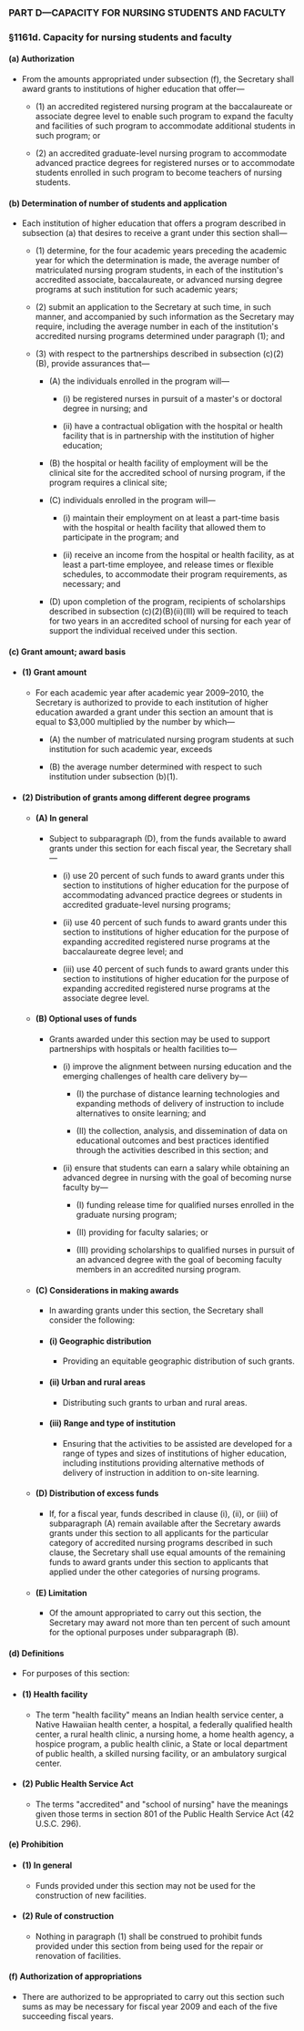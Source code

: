 ### PART D—CAPACITY FOR NURSING STUDENTS AND FACULTY

### §1161d. Capacity for nursing students and faculty
#### (a) Authorization
* From the amounts appropriated under subsection (f), the Secretary shall award grants to institutions of higher education that offer—

  * (1) an accredited registered nursing program at the baccalaureate or associate degree level to enable such program to expand the faculty and facilities of such program to accommodate additional students in such program; or

  * (2) an accredited graduate-level nursing program to accommodate advanced practice degrees for registered nurses or to accommodate students enrolled in such program to become teachers of nursing students.

#### (b) Determination of number of students and application
* Each institution of higher education that offers a program described in subsection (a) that desires to receive a grant under this section shall—

  * (1) determine, for the four academic years preceding the academic year for which the determination is made, the average number of matriculated nursing program students, in each of the institution's accredited associate, baccalaureate, or advanced nursing degree programs at such institution for such academic years;

  * (2) submit an application to the Secretary at such time, in such manner, and accompanied by such information as the Secretary may require, including the average number in each of the institution's accredited nursing programs determined under paragraph (1); and

  * (3) with respect to the partnerships described in subsection (c)(2)(B), provide assurances that—

    * (A) the individuals enrolled in the program will—

      * (i) be registered nurses in pursuit of a master's or doctoral degree in nursing; and

      * (ii) have a contractual obligation with the hospital or health facility that is in partnership with the institution of higher education;


    * (B) the hospital or health facility of employment will be the clinical site for the accredited school of nursing program, if the program requires a clinical site;

    * (C) individuals enrolled in the program will—

      * (i) maintain their employment on at least a part-time basis with the hospital or health facility that allowed them to participate in the program; and

      * (ii) receive an income from the hospital or health facility, as at least a part-time employee, and release times or flexible schedules, to accommodate their program requirements, as necessary; and


    * (D) upon completion of the program, recipients of scholarships described in subsection (c)(2)(B)(ii)(III) will be required to teach for two years in an accredited school of nursing for each year of support the individual received under this section.

#### (c) Grant amount; award basis
* #### (1) Grant amount
  * For each academic year after academic year 2009–2010, the Secretary is authorized to provide to each institution of higher education awarded a grant under this section an amount that is equal to $3,000 multiplied by the number by which—

    * (A) the number of matriculated nursing program students at such institution for such academic year, exceeds

    * (B) the average number determined with respect to such institution under subsection (b)(1).

* #### (2) Distribution of grants among different degree programs
  * #### (A) In general
    * Subject to subparagraph (D), from the funds available to award grants under this section for each fiscal year, the Secretary shall—

      * (i) use 20 percent of such funds to award grants under this section to institutions of higher education for the purpose of accommodating advanced practice degrees or students in accredited graduate-level nursing programs;

      * (ii) use 40 percent of such funds to award grants under this section to institutions of higher education for the purpose of expanding accredited registered nurse programs at the baccalaureate degree level; and

      * (iii) use 40 percent of such funds to award grants under this section to institutions of higher education for the purpose of expanding accredited registered nurse programs at the associate degree level.

  * #### (B) Optional uses of funds
    * Grants awarded under this section may be used to support partnerships with hospitals or health facilities to—

      * (i) improve the alignment between nursing education and the emerging challenges of health care delivery by—

        * (I) the purchase of distance learning technologies and expanding methods of delivery of instruction to include alternatives to onsite learning; and

        * (II) the collection, analysis, and dissemination of data on educational outcomes and best practices identified through the activities described in this section; and


      * (ii) ensure that students can earn a salary while obtaining an advanced degree in nursing with the goal of becoming nurse faculty by—

        * (I) funding release time for qualified nurses enrolled in the graduate nursing program;

        * (II) providing for faculty salaries; or

        * (III) providing scholarships to qualified nurses in pursuit of an advanced degree with the goal of becoming faculty members in an accredited nursing program.

  * #### (C) Considerations in making awards
    * In awarding grants under this section, the Secretary shall consider the following:

    * #### (i) Geographic distribution
      * Providing an equitable geographic distribution of such grants.

    * #### (ii) Urban and rural areas
      * Distributing such grants to urban and rural areas.

    * #### (iii) Range and type of institution
      * Ensuring that the activities to be assisted are developed for a range of types and sizes of institutions of higher education, including institutions providing alternative methods of delivery of instruction in addition to on-site learning.

  * #### (D) Distribution of excess funds
    * If, for a fiscal year, funds described in clause (i), (ii), or (iii) of subparagraph (A) remain available after the Secretary awards grants under this section to all applicants for the particular category of accredited nursing programs described in such clause, the Secretary shall use equal amounts of the remaining funds to award grants under this section to applicants that applied under the other categories of nursing programs.

  * #### (E) Limitation
    * Of the amount appropriated to carry out this section, the Secretary may award not more than ten percent of such amount for the optional purposes under subparagraph (B).

#### (d) Definitions
* For purposes of this section:

* #### (1) Health facility
  * The term "health facility" means an Indian health service center, a Native Hawaiian health center, a hospital, a federally qualified health center, a rural health clinic, a nursing home, a home health agency, a hospice program, a public health clinic, a State or local department of public health, a skilled nursing facility, or an ambulatory surgical center.

* #### (2) Public Health Service Act
  * The terms "accredited" and "school of nursing" have the meanings given those terms in section 801 of the Public Health Service Act (42 U.S.C. 296).

#### (e) Prohibition
* #### (1) In general
  * Funds provided under this section may not be used for the construction of new facilities.

* #### (2) Rule of construction
  * Nothing in paragraph (1) shall be construed to prohibit funds provided under this section from being used for the repair or renovation of facilities.

#### (f) Authorization of appropriations
* There are authorized to be appropriated to carry out this section such sums as may be necessary for fiscal year 2009 and each of the five succeeding fiscal years.